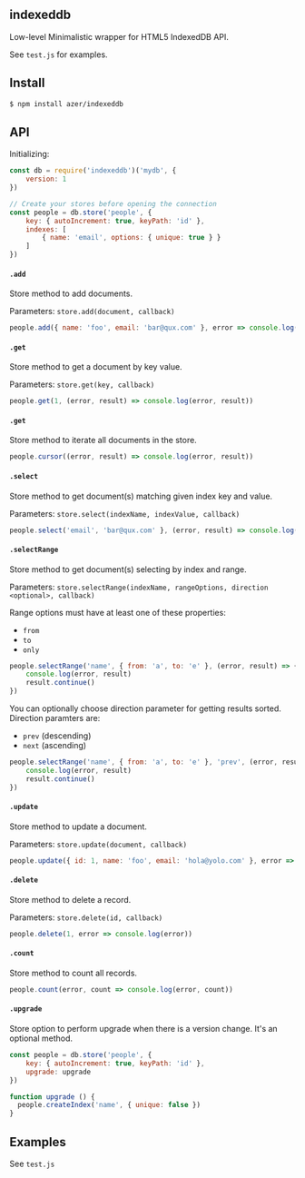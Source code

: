 ## indexeddb

Low-level Minimalistic wrapper for HTML5 IndexedDB API.

See `test.js` for examples.

## Install

```bash
$ npm install azer/indexeddb
```

## API

Initializing:

```js
const db = require('indexeddb')('mydb', {
    version: 1
})

// Create your stores before opening the connection
const people = db.store('people', {
    key: { autoIncrement: true, keyPath: 'id' },
    indexes: [
        { name: 'email', options: { unique: true } }
    ]
})
```

#### `.add`

Store method to add documents.

Parameters: `store.add(document, callback)`

```js
people.add({ name: 'foo', email: 'bar@qux.com' }, error => console.log(error))
```

#### `.get`

Store method to get a document by key value.

Parameters: `store.get(key, callback)`

```js
people.get(1, (error, result) => console.log(error, result))
```

#### `.get`

Store method to iterate all documents in the store.

```js
people.cursor((error, result) => console.log(error, result))
```

#### `.select`

Store method to get document(s) matching given index key and value.

Parameters: `store.select(indexName, indexValue, callback)`

```js
people.select('email', 'bar@qux.com' }, (error, result) => console.log(error, result))
```

#### `.selectRange`

Store method to get document(s) selecting by index and range.

Parameters: `store.selectRange(indexName, rangeOptions, direction <optional>, callback)`

Range options must have at least one of these properties:
* `from`
* `to`
* `only`

```js
people.selectRange('name', { from: 'a', to: 'e' }, (error, result) => {
    console.log(error, result)
    result.continue()
})
```

You can optionally choose direction parameter for getting results sorted. Direction paramters are:
* `prev` (descending)
* `next` (ascending)

```js
people.selectRange('name', { from: 'a', to: 'e' }, 'prev', (error, result) => {
    console.log(error, result)
    result.continue()
})
```


#### `.update`

Store method to update a document.

Parameters: `store.update(document, callback)`

```js
people.update({ id: 1, name: 'foo', email: 'hola@yolo.com' }, error => console.log(error))
```

#### `.delete`

Store method to delete a record.

Parameters: `store.delete(id, callback)`

```js
people.delete(1, error => console.log(error))
```

#### `.count`

Store method to count all records.

```js
people.count(error, count => console.log(error, count))
```

#### `.upgrade`

Store option to perform upgrade when there is a version change. It's an optional method.

```js
const people = db.store('people', {
    key: { autoIncrement: true, keyPath: 'id' },
    upgrade: upgrade
})

function upgrade () {
  people.createIndex('name', { unique: false })
}
```

## Examples

See `test.js`
